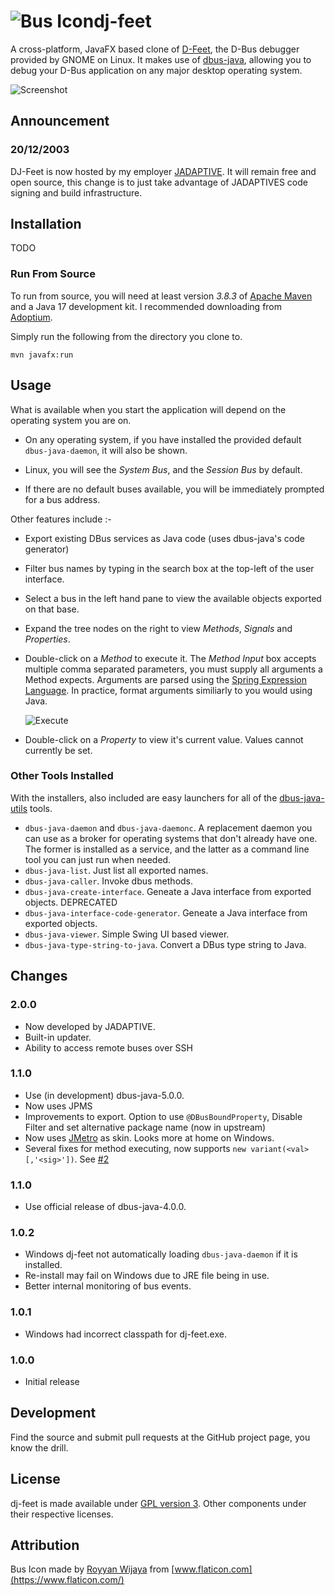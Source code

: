 # ![Bus Icon](src/main/web/bus-small.png  "Bus Icon")dj-feet  

A cross-platform, JavaFX based clone of [D-Feet](https://wiki.gnome.org/Apps/DFeet/), the D-Bus debugger provided by GNOME on Linux. It makes use of [dbus-java](https://github.com/hypfvieh/dbus-java), allowing you to debug your D-Bus application on any major desktop operating system.

![Screenshot](src/main/web/screenshot.png  "Screenshot")

## Announcement

### 20/12/2003

DJ-Feet is now hosted by my employer [JADAPTIVE](https://jadaptive.com). It will remain free
and open source, this change is to just take advantage of JADAPTIVES code signing and build
infrastructure.    

## Installation

TODO
 
### Run From Source

To run from source, you will need at least version *3.8.3* of [Apache Maven](https://maven.apache.org/) and a Java 17 development kit. I recommended downloading from [Adoptium](https://adoptium.net/).

Simply run the following from the directory you clone to.

```
mvn javafx:run
```

## Usage

What is available when you start the application will depend on the operating system you are on. 

 * On any operating system, if you have installed the provided default `dbus-java-daemon`, it will also be shown.
 
 * Linux, you will see the *System Bus*, and the *Session Bus* by default. 
 
 * If there are no default buses available, you will be immediately prompted for a bus address.

Other features include :-

 * Export existing DBus services as Java code (uses dbus-java's code generator) 

 * Filter bus names by typing in the search box at the top-left of the user interface.
 
 * Select a bus in the left hand pane to view the available objects exported on that base.
 
 * Expand the tree nodes on the right to view *Methods*, *Signals* and *Properties*. 
 
 * Double-click on a *Method* to execute it. The *Method Input* box accepts multiple comma separated parameters, you must supply all arguments a Method expects. Arguments are parsed using the [Spring Expression Language](https://docs.spring.io/spring-framework/docs/3.2.x/spring-framework-reference/html/expressions.html). In practice, format arguments similiarly to you would using Java.
   
   ![Execute](src/main/web/execute.png  "Execute")
    
 * Double-click on a *Property* to view it's current value. Values cannot currently be set.

### Other Tools Installed

With the installers, also included are easy launchers for all of the [dbus-java-utils](https://github.com/hypfvieh/dbus-java/tree/master/dbus-java-utils) tools.

 * `dbus-java-daemon` and `dbus-java-daemonc`. A replacement daemon you can use as a broker for operating systems that don't already have one. The former is installed as a service, and the latter as a command line tool you can just run when needed.
 * `dbus-java-list`. Just list all exported names.
 * `dbus-java-caller`. Invoke dbus methods.          
 * `dbus-java-create-interface`. Geneate a Java interface from exported objects. DEPRECATED
 * `dbus-java-interface-code-generator`. Geneate a Java interface from exported objects.
 * `dbus-java-viewer`. Simple Swing UI based viewer.
 * `dbus-java-type-string-to-java`. Convert a DBus type string to Java.
 
 
## Changes

### 2.0.0

 * Now developed by JADAPTIVE.   
 * Built-in updater.
 * Ability to access remote buses over SSH

### 1.1.0

 * Use (in development) dbus-java-5.0.0.
 * Now uses JPMS
 * Improvements to export. Option to use `@DBusBoundProperty`, Disable Filter and set alternative package name (now in upstream)
 * Now uses [JMetro](https://www.pixelduke.com/java-javafx-theme-jmetro/) as skin. Looks more at home on Windows.
 * Several fixes for method executing, now supports `new variant(<val>[,'<sig>'])`. See [#2](https://github.com/bithatch/dj-feet/issues/2)

### 1.1.0

 * Use official release of dbus-java-4.0.0. 

### 1.0.2

 * Windows dj-feet not automatically loading `dbus-java-daemon` if it is installed.
 * Re-install may fail on Windows due to JRE file being in use.
 * Better internal monitoring of bus events.

### 1.0.1

 * Windows had incorrect classpath for dj-feet.exe.

### 1.0.0

 * Initial release

## Development

Find the source and submit pull requests at the GitHub project page, you know the drill.

## License

dj-feet is made available under [GPL version 3](https://www.gnu.org/licenses/gpl-3.0.en.html). Other components under their respective licenses. 

## Attribution

Bus Icon made by [Royyan Wijaya](https://www.flaticon.com/authors/royyan-wijaya) from [www.flaticon.com](https://www.flaticon.com/)
